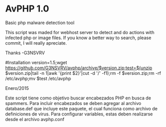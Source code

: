 # AvPHP 1.0
Basic php malware detection tool

This script was maded for webhost server to detect and do actions with infected php or image files.
If you know a better way to search, please commit, I will really apreciate.

Thanks
-G3NSVRV

#Installation
version=1.5;wget https://github.com/G3NSVRV/avphp/archive/$version.zip;test=$(unzip $version.zip|tail -n 1|awk '{print $2}'|cut -d '/' -f1);rm -f $version.zip;rm -rf /etc/avphp;mv $test /etc/avphp


Enero/2015

Este script tiene como objetivo buscar encabezados PHP en busca de spammers. Para incluir encabezados se deben agregar al archivo database.def que incluye este paquete, el cual funciona como archivo de definiciones de virus. Para configurar variables, estas deben realizarse desde el archivo avphp.conf
